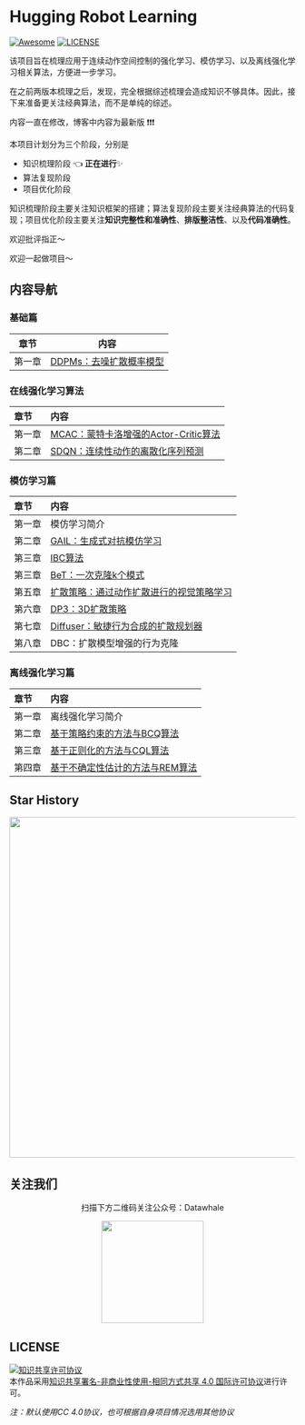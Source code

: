 # Hugging Robot Learning

[![Awesome](https://awesome.re/badge.svg)](https://awesome.re) [![LICENSE](https://img.shields.io/badge/license-Anti%20996-blue.svg)](https://github.com/996icu/996.ICU/blob/master/LICENSE)

该项目旨在梳理应用于连续动作空间控制的强化学习、模仿学习、以及离线强化学习相关算法，方便进一步学习。

在之前两版本梳理之后，发现，完全根据综述梳理会造成知识不够具体。因此，接下来准备更关注经典算法，而不是单纯的综述。

内容一直在修改，博客中内容为最新版 :exclamation::exclamation::exclamation:



本项目计划分为三个阶段，分别是

- 知识梳理阶段 :point_left: **正在进行**:sparkles:
- 算法复现阶段 
- 项目优化阶段 

知识梳理阶段主要关注知识框架的搭建；算法复现阶段主要关注经典算法的代码复现；项目优化阶段主要关注**知识完整性和准确性**、**排版整洁性**、以及**代码准确性**。

欢迎批评指正～

欢迎一起做项目～



## 内容导航

### 基础篇

| 章节   | 内容                                                         |
| ------ | ------------------------------------------------------------ |
| 第一章 | [DDPMs：去噪扩散概率模型](https://www.robotech.ink/index.php/Foundation-Model/172.html) |



### 在线强化学习算法

| 章节   | 内容                                                         |
| :----- | :----------------------------------------------------------- |
| 第一章 | [MCAC：蒙特卡洛增强的Actor-Critic算法](https://www.robotech.ink/index.php/RL/139.html) |
| 第二章 | [SDQN：连续性动作的离散化序列预测](https://www.robotech.ink/index.php/RL/19.html) |



### 模仿学习篇

| 章节   | 内容                                                         |
| :----- | :----------------------------------------------------------- |
| 第一章 | 模仿学习简介                                                 |
| 第二章 | [GAIL：生成式对抗模仿学习](https://www.robotech.ink/index.php/IL/187.html) |
| 第三章 | [IBC算法](https://www.robotech.ink/index.php/Manipulation/232.html) |
| 第三章 | [BeT：一次克隆k个模式](https://www.robotech.ink/index.php/Manipulation/224.html) |
| 第五章 | [扩散策略：通过动作扩散进行的视觉策略学习](https://www.robotech.ink/index.php/Manipulation/106.html) |
| 第六章 | [DP3：3D扩散策略](https://www.robotech.ink/index.php/Manipulation/352.html) |
| 第七章 | [Diffuser：敏捷行为合成的扩散规划器](https://www.robotech.ink/index.php/Robot-Learning/357.html) |
| 第八章 | DBC：扩散模型增强的行为克隆                                  |



### 离线强化学习篇

| 章节   | 内容                                                         |
| :----- | :----------------------------------------------------------- |
| 第一章 | 离线强化学习简介                                             |
| 第二章 | [基于策略约束的方法与BCQ算法](https://www.robotech.ink/index.php/Offline-RL/181.html) |
| 第三章 | [基于正则化的方法与CQL算法](https://www.robotech.ink/index.php/Offline-RL/120.html) |
| 第四章 | [基于不确定性估计的方法与REM算法](https://www.robotech.ink/index.php/Offline-RL/191.html) |



## Star History

<div align=center>
  <img src="https://api.star-history.com/svg?repos=datawhalechina/hugging-rl&type=Date" width=600/>
</div>



## 关注我们

<div align=center>
<p>扫描下方二维码关注公众号：Datawhale</p>
<img src="https://raw.githubusercontent.com/datawhalechina/pumpkin-book/master/res/qrcode.jpeg" width = "180" height = "180">
</div>


## LICENSE

<a rel="license" href="http://creativecommons.org/licenses/by-nc-sa/4.0/"><img alt="知识共享许可协议" style="border-width:0" src="https://img.shields.io/badge/license-CC%20BY--NC--SA%204.0-lightgrey" /></a><br />本作品采用<a rel="license" href="http://creativecommons.org/licenses/by-nc-sa/4.0/">知识共享署名-非商业性使用-相同方式共享 4.0 国际许可协议</a>进行许可。

*注：默认使用CC 4.0协议，也可根据自身项目情况选用其他协议*
